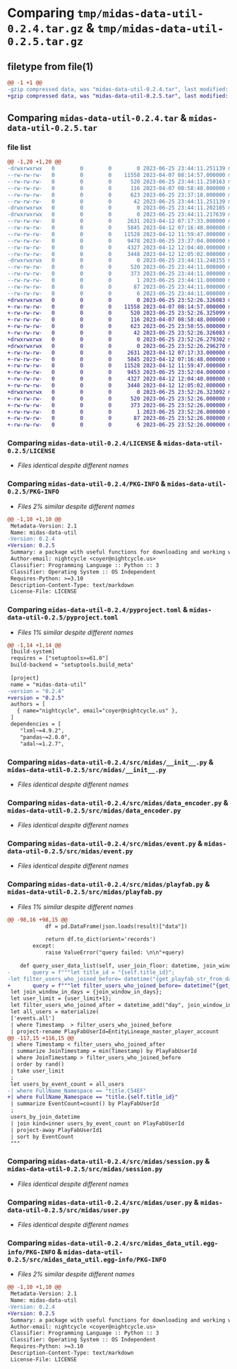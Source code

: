 # Comparing `tmp/midas-data-util-0.2.4.tar.gz` & `tmp/midas-data-util-0.2.5.tar.gz`

## filetype from file(1)

```diff
@@ -1 +1 @@
-gzip compressed data, was "midas-data-util-0.2.4.tar", last modified: Sun Jun 25 23:44:11 2023, max compression
+gzip compressed data, was "midas-data-util-0.2.5.tar", last modified: Sun Jun 25 23:52:26 2023, max compression
```

## Comparing `midas-data-util-0.2.4.tar` & `midas-data-util-0.2.5.tar`

### file list

```diff
@@ -1,20 +1,20 @@
-drwxrwxrwx   0        0        0        0 2023-06-25 23:44:11.251139 midas-data-util-0.2.4/
--rw-rw-rw-   0        0        0    11558 2023-04-07 08:14:57.000000 midas-data-util-0.2.4/LICENSE
--rw-rw-rw-   0        0        0      520 2023-06-25 23:44:11.250163 midas-data-util-0.2.4/PKG-INFO
--rw-rw-rw-   0        0        0      116 2023-04-07 08:58:48.000000 midas-data-util-0.2.4/README.md
--rw-rw-rw-   0        0        0      623 2023-06-25 23:37:18.000000 midas-data-util-0.2.4/pyproject.toml
--rw-rw-rw-   0        0        0       42 2023-06-25 23:44:11.251139 midas-data-util-0.2.4/setup.cfg
-drwxrwxrwx   0        0        0        0 2023-06-25 23:44:11.202105 midas-data-util-0.2.4/src/
-drwxrwxrwx   0        0        0        0 2023-06-25 23:44:11.217639 midas-data-util-0.2.4/src/midas/
--rw-rw-rw-   0        0        0     2631 2023-04-12 07:17:33.000000 midas-data-util-0.2.4/src/midas/__init__.py
--rw-rw-rw-   0        0        0     5845 2023-04-12 07:16:48.000000 midas-data-util-0.2.4/src/midas/data_encoder.py
--rw-rw-rw-   0        0        0    11528 2023-04-12 11:59:47.000000 midas-data-util-0.2.4/src/midas/event.py
--rw-rw-rw-   0        0        0     9478 2023-06-25 23:37:04.000000 midas-data-util-0.2.4/src/midas/playfab.py
--rw-rw-rw-   0        0        0     4327 2023-04-12 12:04:40.000000 midas-data-util-0.2.4/src/midas/session.py
--rw-rw-rw-   0        0        0     3448 2023-04-12 12:05:02.000000 midas-data-util-0.2.4/src/midas/user.py
-drwxrwxrwx   0        0        0        0 2023-06-25 23:44:11.248155 midas-data-util-0.2.4/src/midas_data_util.egg-info/
--rw-rw-rw-   0        0        0      520 2023-06-25 23:44:11.000000 midas-data-util-0.2.4/src/midas_data_util.egg-info/PKG-INFO
--rw-rw-rw-   0        0        0      373 2023-06-25 23:44:11.000000 midas-data-util-0.2.4/src/midas_data_util.egg-info/SOURCES.txt
--rw-rw-rw-   0        0        0        1 2023-06-25 23:44:11.000000 midas-data-util-0.2.4/src/midas_data_util.egg-info/dependency_links.txt
--rw-rw-rw-   0        0        0       87 2023-06-25 23:44:11.000000 midas-data-util-0.2.4/src/midas_data_util.egg-info/requires.txt
--rw-rw-rw-   0        0        0        6 2023-06-25 23:44:11.000000 midas-data-util-0.2.4/src/midas_data_util.egg-info/top_level.txt
+drwxrwxrwx   0        0        0        0 2023-06-25 23:52:26.326083 midas-data-util-0.2.5/
+-rw-rw-rw-   0        0        0    11558 2023-04-07 08:14:57.000000 midas-data-util-0.2.5/LICENSE
+-rw-rw-rw-   0        0        0      520 2023-06-25 23:52:26.325099 midas-data-util-0.2.5/PKG-INFO
+-rw-rw-rw-   0        0        0      116 2023-04-07 08:58:48.000000 midas-data-util-0.2.5/README.md
+-rw-rw-rw-   0        0        0      623 2023-06-25 23:50:55.000000 midas-data-util-0.2.5/pyproject.toml
+-rw-rw-rw-   0        0        0       42 2023-06-25 23:52:26.326083 midas-data-util-0.2.5/setup.cfg
+drwxrwxrwx   0        0        0        0 2023-06-25 23:52:26.279302 midas-data-util-0.2.5/src/
+drwxrwxrwx   0        0        0        0 2023-06-25 23:52:26.296270 midas-data-util-0.2.5/src/midas/
+-rw-rw-rw-   0        0        0     2631 2023-04-12 07:17:33.000000 midas-data-util-0.2.5/src/midas/__init__.py
+-rw-rw-rw-   0        0        0     5845 2023-04-12 07:16:48.000000 midas-data-util-0.2.5/src/midas/data_encoder.py
+-rw-rw-rw-   0        0        0    11528 2023-04-12 11:59:47.000000 midas-data-util-0.2.5/src/midas/event.py
+-rw-rw-rw-   0        0        0     9453 2023-06-25 23:52:04.000000 midas-data-util-0.2.5/src/midas/playfab.py
+-rw-rw-rw-   0        0        0     4327 2023-04-12 12:04:40.000000 midas-data-util-0.2.5/src/midas/session.py
+-rw-rw-rw-   0        0        0     3448 2023-04-12 12:05:02.000000 midas-data-util-0.2.5/src/midas/user.py
+drwxrwxrwx   0        0        0        0 2023-06-25 23:52:26.323092 midas-data-util-0.2.5/src/midas_data_util.egg-info/
+-rw-rw-rw-   0        0        0      520 2023-06-25 23:52:26.000000 midas-data-util-0.2.5/src/midas_data_util.egg-info/PKG-INFO
+-rw-rw-rw-   0        0        0      373 2023-06-25 23:52:26.000000 midas-data-util-0.2.5/src/midas_data_util.egg-info/SOURCES.txt
+-rw-rw-rw-   0        0        0        1 2023-06-25 23:52:26.000000 midas-data-util-0.2.5/src/midas_data_util.egg-info/dependency_links.txt
+-rw-rw-rw-   0        0        0       87 2023-06-25 23:52:26.000000 midas-data-util-0.2.5/src/midas_data_util.egg-info/requires.txt
+-rw-rw-rw-   0        0        0        6 2023-06-25 23:52:26.000000 midas-data-util-0.2.5/src/midas_data_util.egg-info/top_level.txt
```

### Comparing `midas-data-util-0.2.4/LICENSE` & `midas-data-util-0.2.5/LICENSE`

 * *Files identical despite different names*

### Comparing `midas-data-util-0.2.4/PKG-INFO` & `midas-data-util-0.2.5/PKG-INFO`

 * *Files 2% similar despite different names*

```diff
@@ -1,10 +1,10 @@
 Metadata-Version: 2.1
 Name: midas-data-util
-Version: 0.2.4
+Version: 0.2.5
 Summary: a package with useful functions for downloading and working with midas generated analytics data
 Author-email: nightcycle <coyer@nightcycle.us>
 Classifier: Programming Language :: Python :: 3
 Classifier: Operating System :: OS Independent
 Requires-Python: >=3.10
 Description-Content-Type: text/markdown
 License-File: LICENSE
```

### Comparing `midas-data-util-0.2.4/pyproject.toml` & `midas-data-util-0.2.5/pyproject.toml`

 * *Files 1% similar despite different names*

```diff
@@ -1,14 +1,14 @@
 [build-system]
 requires = ["setuptools>=61.0"]
 build-backend = "setuptools.build_meta"
 
 [project]
 name = "midas-data-util"
-version = "0.2.4"
+version = "0.2.5"
 authors = [
   { name="nightcycle", email="coyer@nightcycle.us" },
 ]
 dependencies = [
 	"lxml~=4.9.2", 
 	"pandas~=2.0.0",
 	"adal~=1.2.7",
```

### Comparing `midas-data-util-0.2.4/src/midas/__init__.py` & `midas-data-util-0.2.5/src/midas/__init__.py`

 * *Files identical despite different names*

### Comparing `midas-data-util-0.2.4/src/midas/data_encoder.py` & `midas-data-util-0.2.5/src/midas/data_encoder.py`

 * *Files identical despite different names*

### Comparing `midas-data-util-0.2.4/src/midas/event.py` & `midas-data-util-0.2.5/src/midas/event.py`

 * *Files identical despite different names*

### Comparing `midas-data-util-0.2.4/src/midas/playfab.py` & `midas-data-util-0.2.5/src/midas/playfab.py`

 * *Files 1% similar despite different names*

```diff
@@ -98,16 +98,15 @@
 			df = pd.DataFrame(json.loads(result)["data"])
 
 			return df.to_dict(orient='records')
 		except:
 			raise ValueError("query failed: \n\n"+query)
 
 	def query_user_data_list(self, user_join_floor: datetime, join_window_in_days: int, user_limit=100000) -> list[UserData]:
-		query = f"""let title_id = "{self.title_id}";
-let filter_users_who_joined_before= datetime("{get_playfab_str_from_datetime(user_join_floor)}");
+		query = f"""let filter_users_who_joined_before= datetime("{get_playfab_str_from_datetime(user_join_floor)}");
 let join_window_in_days = {join_window_in_days};
 let user_limit = {user_limit+1};
 let filter_users_who_joined_after = datetime_add("day", join_window_in_days, filter_users_who_joined_before);
 let all_users = materialize(
 ['events.all']
 | where Timestamp  > filter_users_who_joined_before
 | project-rename PlayFabUserId=EntityLineage_master_player_account
@@ -117,15 +116,15 @@
 | where Timestamp < filter_users_who_joined_after
 | summarize JoinTimestamp = min(Timestamp) by PlayFabUserId
 | where JoinTimestamp > filter_users_who_joined_before
 | order by rand()
 | take user_limit
 ;
 let users_by_event_count = all_users
-| where FullName_Namespace == "title.C54EF"
+| where FullName_Namespace == "title.{self.title_id}"
 | summarize EventCount=count() by PlayFabUserId
 ;
 users_by_join_datetime
 | join kind=inner users_by_event_count on PlayFabUserId
 | project-away PlayFabUserId1
 | sort by EventCount
 """
```

### Comparing `midas-data-util-0.2.4/src/midas/session.py` & `midas-data-util-0.2.5/src/midas/session.py`

 * *Files identical despite different names*

### Comparing `midas-data-util-0.2.4/src/midas/user.py` & `midas-data-util-0.2.5/src/midas/user.py`

 * *Files identical despite different names*

### Comparing `midas-data-util-0.2.4/src/midas_data_util.egg-info/PKG-INFO` & `midas-data-util-0.2.5/src/midas_data_util.egg-info/PKG-INFO`

 * *Files 2% similar despite different names*

```diff
@@ -1,10 +1,10 @@
 Metadata-Version: 2.1
 Name: midas-data-util
-Version: 0.2.4
+Version: 0.2.5
 Summary: a package with useful functions for downloading and working with midas generated analytics data
 Author-email: nightcycle <coyer@nightcycle.us>
 Classifier: Programming Language :: Python :: 3
 Classifier: Operating System :: OS Independent
 Requires-Python: >=3.10
 Description-Content-Type: text/markdown
 License-File: LICENSE
```

